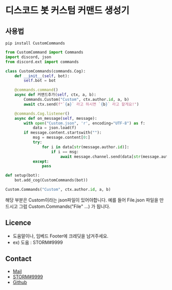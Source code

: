 # 디스코드 봇 커스텀 커맨드 생성기


## 사용법
`
pip install CustomCommands
`
```py
from CustomCommand import Commands
import discord, json
from discord.ext import commands

class CustomCommands(commands.Cog):
    def __init__(self, bot):
        self.bot = bot

    @commands.command()
    async def 커맨드추가(self, ctx, a, b):
        Commands.Custom("Custom", ctx.author.id, a, b)
        await ctx.send(f"`{a}` 라고 하시면 `{b}` 라고 할게요!")

    @commands.Cog.listener()
    async def on_message(self, message):
        with open("Custom.json", 'r', encoding="UTF-8") as f:
            data = json.load(f)
        if message.content.startswith(""):
            msg = message.content[0:]
            try:
                for i in data[str(message.author.id)]:
                    if i == msg:
                        await message.channel.send(data[str(message.author.id)][msg])
            except:
                pass

def setup(bot):
    bot.add_cog(CustomCommands(bot))
```

```py
Custom.Commands("Custom", ctx.author.id, a, b)
```
해당 부분은 Custom이라는 json파일이 있어야합니다. 예를 들어 File.json 파일을 만드시고 그럼 Custom.Commands("File" ...) 가
됩니다.

## Licence
- 도움말이나, 임베드 Footer에 크레딧을 남겨주세요.
- ex) 도움 : STORM#9999

## Contact
- [Mail](mailto:storm@stormdev.club)
- [STORM#9999](https://invite.gg/freeai)
- [Github](https://github.com/AODevStorm)
